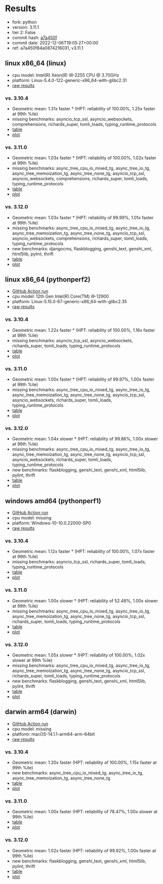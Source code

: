 # Results

- fork: python
- version: 3.11.1
- tier 2: False
- commit hash: [a7a450f](https://github.com/python/cpython/commit/a7a450f)
- commit date: 2022-12-06T19:05:27+00:00
- ref: a7a450f84a0874216031, v3.11.1

## linux x86_64 (linux)

- cpu model: Intel(R) Xeon(R) W-2255 CPU @ 3.70GHz
- platform: Linux-5.4.0-122-generic-x86_64-with-glibc2.31
- [raw results](bm-20221206-linux-x86_64-python-v3.11.1-3.11.1-a7a450f.json)

### vs. 3.10.4

- Geometric mean: 1.31x faster \* (HPT: reliability of 100.00%, 1.25x faster at 99th %ile)
- missing benchmarks: asyncio_tcp_ssl, asyncio_websockets, comprehensions, richards_super, tomli_loads, typing_runtime_protocols
- [table](bm-20221206-linux-x86_64-python-v3.11.1-3.11.1-a7a450f-vs-3.10.4.md)
- [plot](bm-20221206-linux-x86_64-python-v3.11.1-3.11.1-a7a450f-vs-3.10.4.png)

### vs. 3.11.0

- Geometric mean: 1.03x faster \* (HPT: reliability of 100.00%, 1.02x faster at 99th %ile)
- missing benchmarks: async_tree_cpu_io_mixed_tg, async_tree_io_tg, async_tree_memoization_tg, async_tree_none_tg, asyncio_tcp_ssl, asyncio_websockets, comprehensions, richards_super, tomli_loads, typing_runtime_protocols
- [table](bm-20221206-linux-x86_64-python-v3.11.1-3.11.1-a7a450f-vs-3.11.0.md)
- [plot](bm-20221206-linux-x86_64-python-v3.11.1-3.11.1-a7a450f-vs-3.11.0.png)

### vs. 3.12.0

- Geometric mean: 1.03x faster \* (HPT: reliability of 99.99%, 1.01x faster at 99th %ile)
- missing benchmarks: async_tree_cpu_io_mixed_tg, async_tree_io_tg, async_tree_memoization_tg, async_tree_none_tg, asyncio_tcp_ssl, asyncio_websockets, comprehensions, richards_super, tomli_loads, typing_runtime_protocols
- new benchmarks: djangocms, flaskblogging, genshi_text, genshi_xml, html5lib, pylint, thrift
- [table](bm-20221206-linux-x86_64-python-v3.11.1-3.11.1-a7a450f-vs-3.12.0.md)
- [plot](bm-20221206-linux-x86_64-python-v3.11.1-3.11.1-a7a450f-vs-3.12.0.png)

## linux x86_64 (pythonperf2)

- [GitHub Action run](https://github.com/faster-cpython/benchmarking/actions/runs/4513537050)
- cpu model: 12th Gen Intel(R) Core(TM) i9-12900
- platform: Linux-5.15.0-67-generic-x86_64-with-glibc2.35
- [raw results](bm-20221206-pythonperf2-x86_64-python-a7a450f84a0874216031-3.11.1-a7a450f.json)

### vs. 3.10.4

- Geometric mean: 1.22x faster \* (HPT: reliability of 100.00%, 1.16x faster at 99th %ile)
- missing benchmarks: asyncio_tcp_ssl, asyncio_websockets, richards_super, tomli_loads, typing_runtime_protocols
- [table](bm-20221206-pythonperf2-x86_64-python-a7a450f84a0874216031-3.11.1-a7a450f-vs-3.10.4.md)
- [plot](bm-20221206-pythonperf2-x86_64-python-a7a450f84a0874216031-3.11.1-a7a450f-vs-3.10.4.png)

### vs. 3.11.0

- Geometric mean: 1.00x faster \* (HPT: reliability of 99.97%, 1.00x faster at 99th %ile)
- missing benchmarks: async_tree_cpu_io_mixed_tg, async_tree_io_tg, async_tree_memoization_tg, async_tree_none_tg, asyncio_tcp_ssl, asyncio_websockets, richards_super, tomli_loads, typing_runtime_protocols
- [table](bm-20221206-pythonperf2-x86_64-python-a7a450f84a0874216031-3.11.1-a7a450f-vs-3.11.0.md)
- [plot](bm-20221206-pythonperf2-x86_64-python-a7a450f84a0874216031-3.11.1-a7a450f-vs-3.11.0.png)

### vs. 3.12.0

- Geometric mean: 1.04x slower \* (HPT: reliability of 99.86%, 1.00x slower at 99th %ile)
- missing benchmarks: async_tree_cpu_io_mixed_tg, async_tree_io_tg, async_tree_memoization_tg, async_tree_none_tg, asyncio_tcp_ssl, asyncio_websockets, richards_super, tomli_loads, typing_runtime_protocols
- new benchmarks: flaskblogging, genshi_text, genshi_xml, html5lib, pylint, thrift
- [table](bm-20221206-pythonperf2-x86_64-python-a7a450f84a0874216031-3.11.1-a7a450f-vs-3.12.0.md)
- [plot](bm-20221206-pythonperf2-x86_64-python-a7a450f84a0874216031-3.11.1-a7a450f-vs-3.12.0.png)

## windows amd64 (pythonperf1)

- [GitHub Action run](https://github.com/faster-cpython/benchmarking/actions/runs/4483411626)
- cpu model: missing
- platform: Windows-10-10.0.22000-SP0
- [raw results](bm-20221206-pythonperf1-amd64-python-a7a450f84a0874216031-3.11.1-a7a450f.json)

### vs. 3.10.4

- Geometric mean: 1.12x faster \* (HPT: reliability of 100.00%, 1.07x faster at 99th %ile)
- missing benchmarks: asyncio_tcp_ssl, richards_super, tomli_loads, typing_runtime_protocols
- [table](bm-20221206-pythonperf1-amd64-python-a7a450f84a0874216031-3.11.1-a7a450f-vs-3.10.4.md)
- [plot](bm-20221206-pythonperf1-amd64-python-a7a450f84a0874216031-3.11.1-a7a450f-vs-3.10.4.png)

### vs. 3.11.0

- Geometric mean: 1.00x slower \* (HPT: reliability of 52.48%, 1.00x slower at 99th %ile)
- missing benchmarks: async_tree_cpu_io_mixed_tg, async_tree_io_tg, async_tree_memoization_tg, async_tree_none_tg, asyncio_tcp_ssl, richards_super, tomli_loads, typing_runtime_protocols
- [table](bm-20221206-pythonperf1-amd64-python-a7a450f84a0874216031-3.11.1-a7a450f-vs-3.11.0.md)
- [plot](bm-20221206-pythonperf1-amd64-python-a7a450f84a0874216031-3.11.1-a7a450f-vs-3.11.0.png)

### vs. 3.12.0

- Geometric mean: 1.05x slower \* (HPT: reliability of 100.00%, 1.02x slower at 99th %ile)
- missing benchmarks: async_tree_cpu_io_mixed_tg, async_tree_io_tg, async_tree_memoization_tg, async_tree_none_tg, asyncio_tcp_ssl, richards_super, tomli_loads, typing_runtime_protocols
- new benchmarks: flaskblogging, genshi_text, genshi_xml, html5lib, pylint, thrift
- [table](bm-20221206-pythonperf1-amd64-python-a7a450f84a0874216031-3.11.1-a7a450f-vs-3.12.0.md)
- [plot](bm-20221206-pythonperf1-amd64-python-a7a450f84a0874216031-3.11.1-a7a450f-vs-3.12.0.png)

## darwin arm64 (darwin)

- [GitHub Action run](https://github.com/faster-cpython/benchmarking/actions/runs/6961754573)
- cpu model: missing
- platform: macOS-14.1.1-arm64-arm-64bit
- [raw results](bm-20221206-darwin-arm64-python-a7a450f84a0874216031-3.11.1-a7a450f.json)

### vs. 3.10.4

- Geometric mean: 1.20x faster (HPT: reliability of 100.00%, 1.15x faster at 99th %ile)
- new benchmarks: async_tree_cpu_io_mixed_tg, async_tree_io_tg, async_tree_memoization_tg, async_tree_none_tg
- [table](bm-20221206-darwin-arm64-python-a7a450f84a0874216031-3.11.1-a7a450f-vs-3.10.4.md)
- [plot](bm-20221206-darwin-arm64-python-a7a450f84a0874216031-3.11.1-a7a450f-vs-3.10.4.png)

### vs. 3.11.0

- Geometric mean: 1.00x faster (HPT: reliability of 78.47%, 1.00x slower at 99th %ile)
- [table](bm-20221206-darwin-arm64-python-a7a450f84a0874216031-3.11.1-a7a450f-vs-3.11.0.md)
- [plot](bm-20221206-darwin-arm64-python-a7a450f84a0874216031-3.11.1-a7a450f-vs-3.11.0.png)

### vs. 3.12.0

- Geometric mean: 1.02x faster (HPT: reliability of 99.92%, 1.00x faster at 99th %ile)
- new benchmarks: flaskblogging, genshi_text, genshi_xml, html5lib, pylint, thrift
- [table](bm-20221206-darwin-arm64-python-a7a450f84a0874216031-3.11.1-a7a450f-vs-3.12.0.md)
- [plot](bm-20221206-darwin-arm64-python-a7a450f84a0874216031-3.11.1-a7a450f-vs-3.12.0.png)

